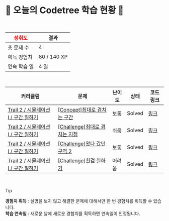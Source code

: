 # 🌲 오늘의 Codetree 학습 현황 🌲

<br />

| <span style="color:red;display:block;text-align:center;"> **성취도**</span> | 결과 |
|---|---|
| 총 문제 수 | 4 |
| 획득 경험치 | 80 / 140 XP |
| 연속 학습 일 | 4 일 |

<br />

|커리큘럼|문제|난이도|상태|코드 링크|
|---|---|---|---|---|
|[Trail 2 / 시뮬레이션 I / 구간 칠하기](https://www.codetree.ai/trail-info/novice-mid/)|[[Concept]최대로 겹치는 구간](https://www.codetree.ai/trails/complete/curated-cards/intro-maximum-overlapped-segments/)|보통|Solved|[링크](https://github.com/Siabel/codetree-TILs/blob/main/250124/%EC%B5%9C%EB%8C%80%EB%A1%9C%20%EA%B2%B9%EC%B9%98%EB%8A%94%20%EA%B5%AC%EA%B0%84/maximum-overlapped-segments.cpp)|
|[Trail 2 / 시뮬레이션 I / 구간 칠하기](https://www.codetree.ai/trail-info/novice-mid/)|[[Challenge]최대로 겹치는 지점](https://www.codetree.ai/trails/complete/curated-cards/challenge-maximum-overlapped-points/)|쉬움|Solved|[링크](https://github.com/Siabel/codetree-TILs/blob/main/250124/%EC%B5%9C%EB%8C%80%EB%A1%9C%20%EA%B2%B9%EC%B9%98%EB%8A%94%20%EC%A7%80%EC%A0%90/maximum-overlapped-points.cpp)|
|[Trail 2 / 시뮬레이션 I / 구간 칠하기](https://www.codetree.ai/trail-info/novice-mid/)|[[Challenge]왔다 갔던 구역 2](https://www.codetree.ai/trails/complete/curated-cards/challenge-area-been-to-and-from2/)|보통|Solved|[링크](https://github.com/Siabel/codetree-TILs/blob/main/250124/%EC%99%94%EB%8B%A4%20%EA%B0%94%EB%8D%98%20%EA%B5%AC%EC%97%AD%202/area-been-to-and-from2.cpp)|
|[Trail 2 / 시뮬레이션 I / 구간 칠하기](https://www.codetree.ai/trail-info/novice-mid/)|[[Challenge]흰검 칠하기](https://www.codetree.ai/trails/complete/curated-cards/challenge-painting-white-black/)|어려움|Solved|[링크](https://github.com/Siabel/codetree-TILs/blob/main/250124/%ED%9D%B0%EA%B2%80%20%EC%B9%A0%ED%95%98%EA%B8%B0/painting-white-black.cpp)|


<br />

> [!TIP]
> **경험치 획득** : 설명을 보지 않고 해결한 문제에 대해서만 한 번 경험치를 획득할 수 있습니다.  
> **학습 연속일** : 새로운 날에 새로운 경험치를 획득하면 연속일이 인정됩니다.

